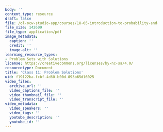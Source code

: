 ```yaml
---
body: ''
content_type: resource
draft: false
file: /ol-ocw-studio-app/courses/18-05-introduction-to-probability-and-statistics-spring-2022/mit18_05_s22_class11_pset_sol.pdf
file_size: 142609
file_type: application/pdf
image_metadata:
  caption: ''
  credit: ''
  image-alt: ''
learning_resource_types:
- Problem Sets with Solutions
license: https://creativecommons.org/licenses/by-nc-sa/4.0/
resourcetype: Document
title: 'Class 11: Problem Solutions'
uid: f19122ba-fcbf-4d60-b00d-093b65d16025
video_files:
  archive_url: ''
  video_captions_file: ''
  video_thumbnail_file: ''
  video_transcript_file: ''
video_metadata:
  video_speakers: ''
  video_tags: ''
  youtube_description: ''
  youtube_id: ''
---
```

